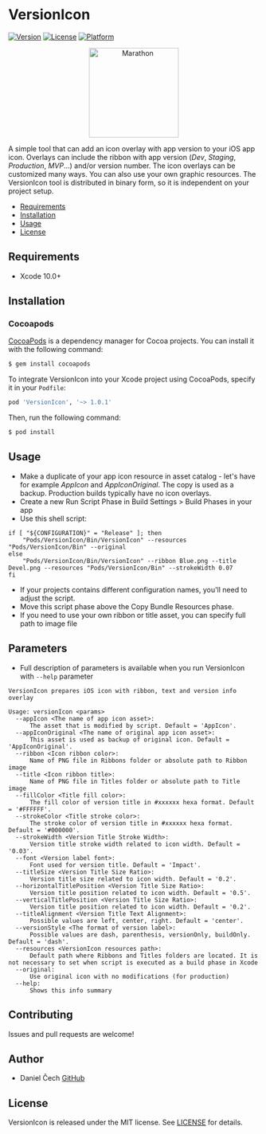 # VersionIcon

[![Version](https://img.shields.io/cocoapods/v/VersionIcon.svg?style=flat)](https://cocoapods.org/pods/VersionIcon)
[![License](https://img.shields.io/cocoapods/l/VersionIcon.svg?style=flat)](https://cocoapods.org/pods/VersionIcon)
[![Platform](https://img.shields.io/cocoapods/p/VersionIcon.svg?style=flat)](https://cocoapods.org/pods/VersionIcon)

<p align="center">
    <img src="https://i.ibb.co/4Zgprnc/AppIcon.png" width="180" max-width="180" alt="Marathon" />
</p>

A simple tool that can add an icon overlay with app version to your iOS app icon. Overlays can include the ribbon with app version (_Dev_, _Staging_, _Production_, _MVP_...) and/or version number. The icon overlays can be customized many ways. You can also use your own graphic resources. The VersionIcon tool is distributed in binary form, so it is independent on your project setup.

- [Requirements](#requirements)
- [Installation](#installation)
- [Usage](#usage)
- [License](#license)

## Requirements

- Xcode 10.0+

## Installation

### Cocoapods

[CocoaPods](http://cocoapods.org) is a dependency manager for Cocoa projects. You can install it with the following command:

```bash
$ gem install cocoapods
```

To integrate VersionIcon into your Xcode project using CocoaPods, specify it in your `Podfile`:

```ruby
pod 'VersionIcon', '~> 1.0.1'
```

Then, run the following command:

```bash
$ pod install
```

## Usage

* Make a duplicate of your app icon resource in asset catalog - let's have for example _AppIcon_ and _AppIconOriginal_. The copy is used as a backup. Production builds typically have no icon overlays. 
* Create a new Run Script Phase in Build Settings > Build Phases in your app
* Use this shell script:
```shell
if [ "${CONFIGURATION}" = "Release" ]; then
    "Pods/VersionIcon/Bin/VersionIcon" --resources "Pods/VersionIcon/Bin" --original
else
    "Pods/VersionIcon/Bin/VersionIcon" --ribbon Blue.png --title Devel.png --resources "Pods/VersionIcon/Bin" --strokeWidth 0.07
fi
```
* If your projects contains different configuration names, you'll need to adjust the script.
* Move this script phase above the Copy Bundle Resources phase.
* If you need to use your own ribbon or title asset, you can specify full path to image file

## Parameters
* Full description of parameters is available when you run VersionIcon with `--help` parameter
```
VersionIcon prepares iOS icon with ribbon, text and version info overlay

Usage: versionIcon <params>
  --appIcon <The name of app icon asset>:
      The asset that is modified by script. Default = 'AppIcon'.
  --appIconOriginal <The name of original app icon asset>:
      This asset is used as backup of original icon. Default = 'AppIconOriginal'.
  --ribbon <Icon ribbon color>:
      Name of PNG file in Ribbons folder or absolute path to Ribbon image
  --title <Icon ribbon title>:
      Name of PNG file in Titles folder or absolute path to Title image
  --fillColor <Title fill color>:
      The fill color of version title in #xxxxxx hexa format. Default = '#FFFFFF'.
  --strokeColor <Title stroke color>:
      The stroke color of version title in #xxxxxx hexa format. Default = '#000000'.
  --strokeWidth <Version Title Stroke Width>:
      Version title stroke width related to icon width. Default = '0.03'.
  --font <Version label font>:
      Font used for version title. Default = 'Impact'.
  --titleSize <Version Title Size Ratio>:
      Version title size related to icon width. Default = '0.2'.
  --horizontalTitlePosition <Version Title Size Ratio>:
      Version title position related to icon width. Default = '0.5'.
  --verticalTitlePosition <Version Title Size Ratio>:
      Version title position related to icon width. Default = '0.2'.
  --titleAlignment <Version Title Text Alignment>:
      Possible values are left, center, right. Default = 'center'.
  --versionStyle <The format of version label>:
      Possible values are dash, parenthesis, versionOnly, buildOnly. Default = 'dash'.
  --resources <VersionIcon resources path>:
      Default path where Ribbons and Titles folders are located. It is not necessary to set when script is executed as a build phase in Xcode
  --original:
      Use original icon with no modifications (for production)
  --help:
      Shows this info summary
```

## Contributing

Issues and pull requests are welcome!

## Author

* Daniel Čech [GitHub](https://github.com/DanielCech) 

## License

VersionIcon is released under the MIT license. See [LICENSE](https://github.com/DanielCech/DeallocTests/blob/master/LICENSE) for details.

